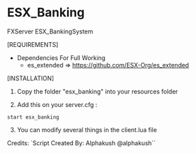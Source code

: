 # ESX_Banking
FXServer ESX_BankingSystem

[REQUIREMENTS]

* Dependencies For Full Working
  * es_extended => https://github.com/ESX-Org/es_extended


[INSTALLATION]

1) Copy the folder "esx_banking" into your resources folder

2) Add this on your server.cfg :
```
start esx_banking
```

3) You can modify several things in the client.lua file
	
Credits: 
`Script Created By: Alphakush @alphakush``
